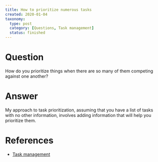 ```yaml
---
title: How to prioritize numerous tasks
created: 2020-01-04
taxonomy:
  type: post
  category: [Questions, Task management]
  status: finished
---
```


# Question
How do you prioritize things when there are so many of them competing against one another?

# Answer
My approach to task prioritization, assuming that you have a list of tasks with no other information, involves adding information that will help you prioritize them.

# References
* [Task management](../../processes/task-management)
